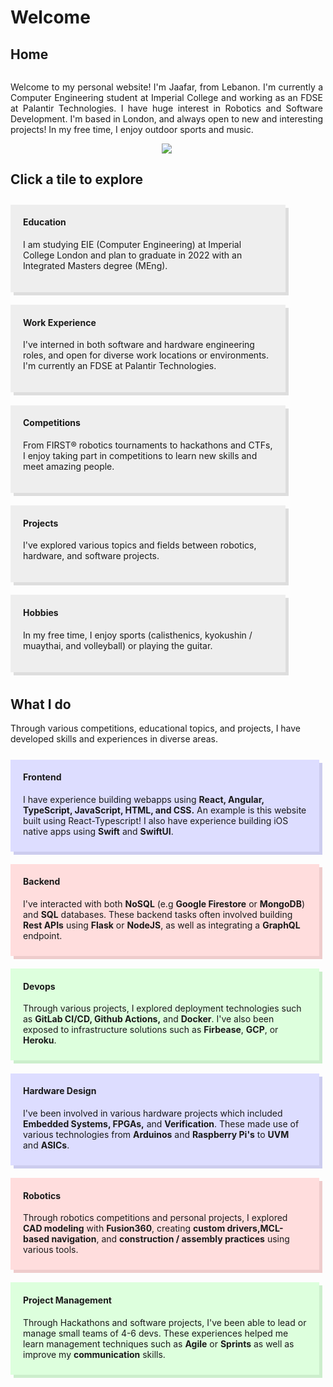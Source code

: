 # Welcome

## Home


<div style="display: flex; flex-wrap: wrap;">

<div style="text-align: justify; width: 500px; vertical-align: middle">

Welcome to my personal website! I'm Jaafar, from Lebanon. I'm currently a Computer Engineering student at Imperial College and working as an FDSE at Palantir Technologies. I have huge interest in Robotics and Software Development. I'm based in London, and always open to new and interesting projects! In my free time, I enjoy outdoor sports and music.

</div>
<div style="text-align: center; width: 500px; vertical-align: middle;"><img style="max-height:200px;" src="assets/profile.png"/></div>
</div>

## Click a tile to explore

<div style="display: flex; flex-wrap: wrap;">

<div style="width: 400px; margin: 2% 2% 2% 0%; box-shadow: 5px 5px #dddddd; background-color: #eeeeee; padding: 20px; padding-top: 0px" onclick="location.href='/#/pages/education.md'">

  #### Education

  I am studying EIE (Computer Engineering) at Imperial College London and plan to graduate in 2022 with an Integrated Masters degree (MEng).
  
</div>

<div style="width: 400px; margin: 2% 2% 2% 0%; box-shadow: 5px 5px #dddddd; background-color: #eeeeee; padding: 20px; padding-top: 0px" onclick="location.href='/#/pages/work.md'">

  #### Work Experience

  I've interned in both software and hardware engineering roles, and open for diverse work locations or environments. I'm currently an FDSE at Palantir Technologies.
  
</div>

<div style="width: 400px; margin: 2% 2% 2% 0%; box-shadow: 5px 5px #dddddd; background-color: #eeeeee; padding: 20px; padding-top: 0px" onclick="location.href='/#/pages/competitions.md'">

  #### Competitions

  From FIRST® robotics tournaments to hackathons and CTFs, I enjoy taking part in competitions to learn new skills and meet amazing people.
  
</div>

<div style="width: 400px; margin: 2% 2% 2% 0%; box-shadow: 5px 5px #dddddd; background-color: #eeeeee; padding: 20px; padding-top: 0px" onclick="location.href='/#/pages/projects.md'">

  #### Projects

  I've explored various topics and fields between robotics, hardware, and software projects.
  
</div>

<div style="width: 400px; margin: 2% 2% 2% 0%; box-shadow: 5px 5px #dddddd; background-color: #eeeeee; padding: 20px; padding-top: 0px" onclick="location.href='/#/pages/hobbies.md'">

  #### Hobbies

  In my free time, I enjoy sports (calisthenics, kyokushin / muaythai, and volleyball) or playing the guitar.
  
</div>
</div>

## What I do

Through various competitions, educational topics, and projects, I have developed skills and experiences in diverse areas.

<div style="display: flex; flex-wrap: wrap;">

<div style="background-color: #ddddff; width: 500px; margin: 2% 2% 2% 0%; padding: 0px 20px 10px 20px; box-shadow: 5px 5px #ccccee;">

  #### Frontend

  I have experience building webapps using **React, Angular, TypeScript, JavaScript, HTML, and CSS.** An example is this website built using React-Typescript! I also have experience building iOS native apps using **Swift** and **SwiftUI**.
  
</div>
  
<div style="background-color: #ffdddd; width: 500px; margin: 2% 2% 2% 0%; padding: 0px 20px 10px 20px; box-shadow: 5px 5px #eecccc;">

  #### Backend

  I've interacted with both **NoSQL** (e.g **Google Firestore** or **MongoDB**) and **SQL** databases. These backend tasks often involved building **Rest APIs** using **Flask** or **NodeJS**, as well as integrating a **GraphQL** endpoint.

</div>

<div style="background-color: #ddffdd; width: 500px; margin: 2% 2% 2% 0%; padding: 0px 20px 10px 20px; box-shadow: 5px 5px #cceecc;">

  #### Devops

  Through various projects, I explored deployment technologies such as **GitLab CI/CD, Github Actions,** and **Docker**. I've also been exposed to infrastructure solutions such as **Firbease**, **GCP**, or **Heroku**.

</div>

<div style="background-color: #ddddff; width: 500px; margin: 2% 2% 2% 0%; padding: 0px 20px 10px 20px; box-shadow: 5px 5px #ccccee;">

  #### Hardware Design

  I've been involved in various hardware projects which included **Embedded Systems, FPGAs,** and **Verification**. These made use of various technologies from **Arduinos** and **Raspberry Pi's** to **UVM** and **ASICs**.

</div>

<div style="background-color: #ffdddd; width: 500px; margin: 2% 2% 2% 0%; padding: 0px 20px 10px 20px; box-shadow: 5px 5px #eecccc;">

  #### Robotics

  Through robotics competitions and personal projects, I explored **CAD modeling** with **Fusion360**, creating **custom drivers,MCL-based navigation**, and **construction / assembly practices** using various tools.

</div>

<div style="background-color: #ddffdd; width: 500px; margin: 2% 2% 2% 0%; padding: 0px 20px 10px 20px; box-shadow: 5px 5px #cceecc;">

  #### Project Management

  Through Hackathons and software projects, I've been able to lead or manage small teams of 4-6 devs. These experiences helped me learn management techniques such as **Agile** or **Sprints** as well as improve my **communication** skills.

</div></div>